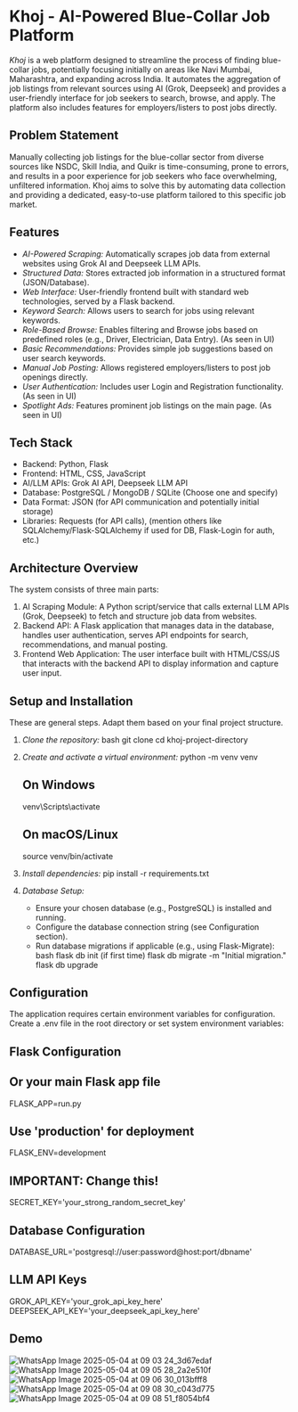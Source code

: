 # Khoj - AI-Powered Blue-Collar Job Platform

*Khoj* is a web platform designed to streamline the process of finding blue-collar jobs, potentially focusing initially on areas like Navi Mumbai, Maharashtra, and expanding across India. It automates the aggregation of job listings from relevant sources using AI (Grok, Deepseek) and provides a user-friendly interface for job seekers to search, browse, and apply. The platform also includes features for employers/listers to post jobs directly.

## Problem Statement

Manually collecting job listings for the blue-collar sector from diverse sources like NSDC, Skill India, and Quikr is time-consuming, prone to errors, and results in a poor experience for job seekers who face overwhelming, unfiltered information. Khoj aims to solve this by automating data collection and providing a dedicated, easy-to-use platform tailored to this specific job market.

## Features

* *AI-Powered Scraping:* Automatically scrapes job data from external websites using Grok AI and Deepseek LLM APIs.
* *Structured Data:* Stores extracted job information in a structured format (JSON/Database).
* *Web Interface:* User-friendly frontend built with standard web technologies, served by a Flask backend.
* *Keyword Search:* Allows users to search for jobs using relevant keywords.
* *Role-Based Browse:* Enables filtering and Browse jobs based on predefined roles (e.g., Driver, Electrician, Data Entry). (As seen in UI)
* *Basic Recommendations:* Provides simple job suggestions based on user search keywords.
* *Manual Job Posting:* Allows registered employers/listers to post job openings directly.
* *User Authentication:* Includes user Login and Registration functionality. (As seen in UI)
* *Spotlight Ads:* Features prominent job listings on the main page. (As seen in UI)

## Tech Stack

* Backend: Python, Flask
* Frontend: HTML, CSS, JavaScript
* AI/LLM APIs: Grok AI API, Deepseek LLM API
* Database: PostgreSQL / MongoDB / SQLite (Choose one and specify)
* Data Format: JSON (for API communication and potentially initial storage)
* Libraries: Requests (for API calls), (mention others like SQLAlchemy/Flask-SQLAlchemy if used for DB, Flask-Login for auth, etc.)

## Architecture Overview

The system consists of three main parts:
1.  AI Scraping Module: A Python script/service that calls external LLM APIs (Grok, Deepseek) to fetch and structure job data from websites.
2.  Backend API: A Flask application that manages data in the database, handles user authentication, serves API endpoints for search, recommendations, and manual posting.
3.  Frontend Web Application: The user interface built with HTML/CSS/JS that interacts with the backend API to display information and capture user input.


## Setup and Installation

These are general steps. Adapt them based on your final project structure.

1.  *Clone the repository:*
    bash
    git clone <your-repository-link>
    cd khoj-project-directory
    

2.  *Create and activate a virtual environment:*
    python -m venv venv
    ## On Windows
    venv\Scripts\activate
    ## On macOS/Linux
    source venv/bin/activate
    

3.  *Install dependencies:*
    pip install -r requirements.txt
    

4.  *Database Setup:*
    * Ensure your chosen database (e.g., PostgreSQL) is installed and running.
    * Configure the database connection string (see Configuration section).
    * Run database migrations if applicable (e.g., using Flask-Migrate):
        bash
         flask db init  (if first time)
         flask db migrate -m "Initial migration."
         flask db upgrade
        

## Configuration

The application requires certain environment variables for configuration. Create a .env file in the root directory or set system environment variables:

## Flask Configuration
## Or your main Flask app file
FLASK_APP=run.py 
## Use 'production' for deployment
FLASK_ENV=development
## IMPORTANT: Change this!
SECRET_KEY='your_strong_random_secret_key'

## Database Configuration
DATABASE_URL='postgresql://user:password@host:port/dbname'

## LLM API Keys
GROK_API_KEY='your_grok_api_key_here'
DEEPSEEK_API_KEY='your_deepseek_api_key_here'

## Demo

![WhatsApp Image 2025-05-04 at 09 03 24_3d67edaf](https://github.com/user-attachments/assets/d8528a49-0da6-4274-bdd6-de48a63a8229)
![WhatsApp Image 2025-05-04 at 09 05 28_2a2e510f](https://github.com/user-attachments/assets/661054e1-f93e-438c-9ba0-ecd9df0a9174)
![WhatsApp Image 2025-05-04 at 09 06 30_013bfff8](https://github.com/user-attachments/assets/1b2ec475-d0ba-4066-94ae-f8e510517f2a)
![WhatsApp Image 2025-05-04 at 09 08 30_c043d775](https://github.com/user-attachments/assets/1a4ef91b-abe5-4cd3-a8a2-a47f75ce3ab2)
![WhatsApp Image 2025-05-04 at 09 08 51_f8054bf4](https://github.com/user-attachments/assets/d6ae0fe1-1c56-4c2d-a456-c67fa4e1b679)
